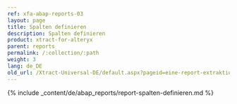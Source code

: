 ```yaml
---
ref: xfa-abap-reports-03
layout: page
title: Spalten definieren
description: Spalten definieren
product: xtract-for-alteryx
parent: reports
permalink: /:collection/:path
weight: 3
lang: de_DE
old_url: /Xtract-Universal-DE/default.aspx?pageid=eine-report-extraktion-definieren
---
```


{% include _content/de/abap_reports/report-spalten-definieren.md %}
